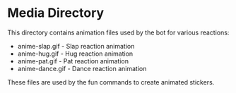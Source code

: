 # Media Directory

This directory contains animation files used by the bot for various reactions:

- anime-slap.gif - Slap reaction animation
- anime-hug.gif - Hug reaction animation  
- anime-pat.gif - Pat reaction animation
- anime-dance.gif - Dance reaction animation

These files are used by the fun commands to create animated stickers.
